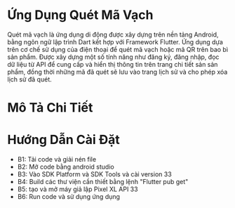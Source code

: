 # Ứng Dụng Quét Mã Vạch

Quét mã vạch là ứng dụng di động được xây dựng trên nền tảng Android, bằng ngôn ngữ lập trình Dart kết hợp với Framework Flutter. Ứng dụng dựa trên cơ chế sử dụng của điện thoại để quét mã vạch hoặc mã QR trên bao bì sản phẩm. Được xây dựng một số tính năng như đăng ký, đăng nhập, đọc dữ liệu từ API để cung cấp và hiển thị thông tin trên trang chi tiết sản sản phẩm, đồng thời những mã đã quét sẽ lưu vào trang lịch sử và cho phép xóa lịch sử đã quét. 

# Mô Tả Chi Tiết

# Hướng Dẫn Cài Đặt 
- B1: Tải code và giải nén file
- B2: Mở code bằng android studio
- B3: Vào SDK Platform và SDK Tools và cài version 33
- B4: Build các thư viện cần thiết bằng lệnh "Flutter pub get"
- B5: tạo và mở máy giả lập Pixel XL API 33
- B6:  Run code và sử dụng ứng dụng 


